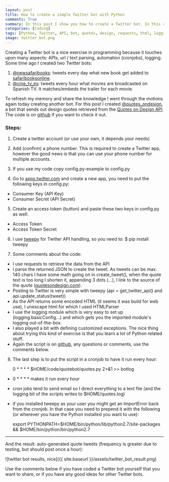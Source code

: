 ```yaml
---
layout: post
title: How to create a simple Twitter bot with Python 
comments: True
summary: In this post I show you how to create a Twitter bot. In this case it is a solution that hourly tweets a randomly retrieved design quote to a dedicated Twitter account (bot). It is a small script you can easily adjust for your own needs.
categories: [Coding]
tags: [Python, Twitter, API, bot, quotes, design, requests, html, logging]
image: twitter_bot.png
---
```


Creating a Twitter bot is a nice exercise in programming because it touches upon many aspects: APIs, url / text parsing, automation (cronjobs), logging. Some time ago I created two Twitter bots:

1. [@newsafaribooks](https://twitter.com/newsafaribooks): tweets every day what new book get added to [safaribooksonline](http://safaribooksonline.com/).
2. [@cine_tv_es](https://twitter.com/cine_tv_es): tweets every hour what movies are broadcasted on Spanish TV. It matches/embeds the trailer for each movie.

To refresh my memory and share the knowledge I went through the motions again today creating another bot. For this post I created [@quotes_ondesign](https://twitter.com/quotes_ondesign), a bot that sends out design quotes retrieved from the [Quotes on Design API](http://quotesondesign.com/api-v4-0/). The code is on [github](https://github.com/bbelderbos/quotes_on_design) if you want to check it out.

### Steps:

1. Create a twitter account (or use your own, it depends your needs)

2. Add (confirm) a phone number. This is required to create a Twitter app, however the good news is that you can use your phone number for multiple accounts.

3. If you use my code copy config.py-example to config.py

4. Go to [apps.twitter.com](http://apps.twitter.com) and create a new app, you need to put the following keys in config.py:

* Consumer Key (API Key) 
* Consumer Secret (API Secret) 

5. Create an access token (button) and paste these two keys in config.py as well: 

* Access Token 
* Access Token Secret 


6. I use [tweepy](http://www.tweepy.org) for Twitter API handling, so you need to: $ pip install tweepy

7. Some comments about the code:
* I use requests to retrieve the data from the API
* I parse the returned JSON to create the tweet. As tweets can be max. 140 chars I have some math going on in create_tweet(), when the quote text is too long I shorten it, appending 3 dots (...), I link to the source of the quote ([quotesondesign.com](http://quotesondesign.com)).
* Posting to Twitter is very simple with tweepy (api = get_twitter_api() and api.update_status(tweet))
* As the API returns some encoded HTML (it seems it was build for web use), I unescape html for which I used HTMLParser
* I use the logging module which is very easy to set up (logging.basicConfig...) and which gets you the imported module's logging out-of-the-box.
* I also played a bit with defining customized exceptions. The nice thing about trying this kind of exercise is that you learn a lot of Python related stuff.
* Again the script is on [github](https://github.com/bbelderbos/quotes_on_design/blob/master/quotes.py), any questions or comments, use the comments below.


8. The last step is to put the script in a cronjob to have it run every hour:

    0 * * * * $HOME/code/quotebot/quotes.py 2>&1 >> botlog

* 0 * * * * makes it run every hour
* cron jobs tend to send email so I direct everything to a text file (and the logging bit of the scripts writes to $HOME/quotes.log)
* if you installed tweepy as your user you might get an ImportError back from the cronjob. In that case you need to prepend it with the following (or wherever you have the Python installed you want to use): 

    export PYTHONPATH=$HOME/bin/python/lib/python2.7/site-packages && $HOME/bin/python/bin/python2.7 


---
And the result: auto-generated quote tweets (frequency is greater due to testing, but should post once a hour): 

![twitter bot results, nice]({{ site.baseurl }}/assets/twitter_bot_result.png)

Use the comments below if you have coded a Twitter bot yourself that you want to share, or if you have any good ideas for other Twitter bots.
